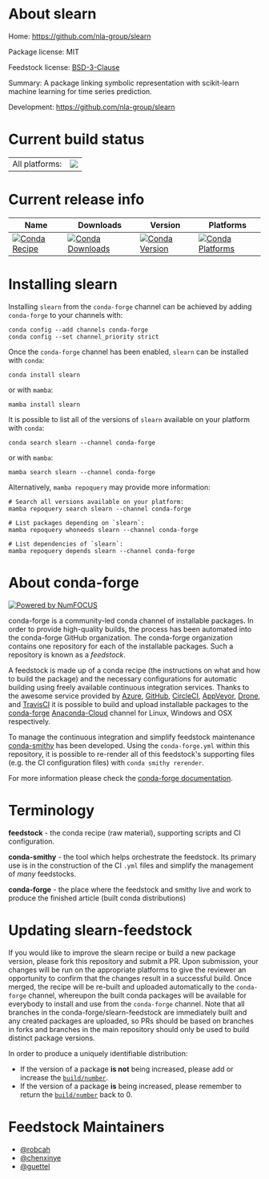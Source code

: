 About slearn
============

Home: https://github.com/nla-group/slearn

Package license: MIT

Feedstock license: [BSD-3-Clause](https://github.com/conda-forge/slearn-feedstock/blob/main/LICENSE.txt)

Summary: A package linking symbolic representation with scikit-learn machine learning for time series prediction.

Development: https://github.com/nla-group/slearn

Current build status
====================


<table><tr><td>All platforms:</td>
    <td>
      <a href="https://dev.azure.com/conda-forge/feedstock-builds/_build/latest?definitionId=15793&branchName=main">
        <img src="https://dev.azure.com/conda-forge/feedstock-builds/_apis/build/status/slearn-feedstock?branchName=main">
      </a>
    </td>
  </tr>
</table>

Current release info
====================

| Name | Downloads | Version | Platforms |
| --- | --- | --- | --- |
| [![Conda Recipe](https://img.shields.io/badge/recipe-slearn-green.svg)](https://anaconda.org/conda-forge/slearn) | [![Conda Downloads](https://img.shields.io/conda/dn/conda-forge/slearn.svg)](https://anaconda.org/conda-forge/slearn) | [![Conda Version](https://img.shields.io/conda/vn/conda-forge/slearn.svg)](https://anaconda.org/conda-forge/slearn) | [![Conda Platforms](https://img.shields.io/conda/pn/conda-forge/slearn.svg)](https://anaconda.org/conda-forge/slearn) |

Installing slearn
=================

Installing `slearn` from the `conda-forge` channel can be achieved by adding `conda-forge` to your channels with:

```
conda config --add channels conda-forge
conda config --set channel_priority strict
```

Once the `conda-forge` channel has been enabled, `slearn` can be installed with `conda`:

```
conda install slearn
```

or with `mamba`:

```
mamba install slearn
```

It is possible to list all of the versions of `slearn` available on your platform with `conda`:

```
conda search slearn --channel conda-forge
```

or with `mamba`:

```
mamba search slearn --channel conda-forge
```

Alternatively, `mamba repoquery` may provide more information:

```
# Search all versions available on your platform:
mamba repoquery search slearn --channel conda-forge

# List packages depending on `slearn`:
mamba repoquery whoneeds slearn --channel conda-forge

# List dependencies of `slearn`:
mamba repoquery depends slearn --channel conda-forge
```


About conda-forge
=================

[![Powered by
NumFOCUS](https://img.shields.io/badge/powered%20by-NumFOCUS-orange.svg?style=flat&colorA=E1523D&colorB=007D8A)](https://numfocus.org)

conda-forge is a community-led conda channel of installable packages.
In order to provide high-quality builds, the process has been automated into the
conda-forge GitHub organization. The conda-forge organization contains one repository
for each of the installable packages. Such a repository is known as a *feedstock*.

A feedstock is made up of a conda recipe (the instructions on what and how to build
the package) and the necessary configurations for automatic building using freely
available continuous integration services. Thanks to the awesome service provided by
[Azure](https://azure.microsoft.com/en-us/services/devops/), [GitHub](https://github.com/),
[CircleCI](https://circleci.com/), [AppVeyor](https://www.appveyor.com/),
[Drone](https://cloud.drone.io/welcome), and [TravisCI](https://travis-ci.com/)
it is possible to build and upload installable packages to the
[conda-forge](https://anaconda.org/conda-forge) [Anaconda-Cloud](https://anaconda.org/)
channel for Linux, Windows and OSX respectively.

To manage the continuous integration and simplify feedstock maintenance
[conda-smithy](https://github.com/conda-forge/conda-smithy) has been developed.
Using the ``conda-forge.yml`` within this repository, it is possible to re-render all of
this feedstock's supporting files (e.g. the CI configuration files) with ``conda smithy rerender``.

For more information please check the [conda-forge documentation](https://conda-forge.org/docs/).

Terminology
===========

**feedstock** - the conda recipe (raw material), supporting scripts and CI configuration.

**conda-smithy** - the tool which helps orchestrate the feedstock.
                   Its primary use is in the construction of the CI ``.yml`` files
                   and simplify the management of *many* feedstocks.

**conda-forge** - the place where the feedstock and smithy live and work to
                  produce the finished article (built conda distributions)


Updating slearn-feedstock
=========================

If you would like to improve the slearn recipe or build a new
package version, please fork this repository and submit a PR. Upon submission,
your changes will be run on the appropriate platforms to give the reviewer an
opportunity to confirm that the changes result in a successful build. Once
merged, the recipe will be re-built and uploaded automatically to the
`conda-forge` channel, whereupon the built conda packages will be available for
everybody to install and use from the `conda-forge` channel.
Note that all branches in the conda-forge/slearn-feedstock are
immediately built and any created packages are uploaded, so PRs should be based
on branches in forks and branches in the main repository should only be used to
build distinct package versions.

In order to produce a uniquely identifiable distribution:
 * If the version of a package **is not** being increased, please add or increase
   the [``build/number``](https://docs.conda.io/projects/conda-build/en/latest/resources/define-metadata.html#build-number-and-string).
 * If the version of a package **is** being increased, please remember to return
   the [``build/number``](https://docs.conda.io/projects/conda-build/en/latest/resources/define-metadata.html#build-number-and-string)
   back to 0.

Feedstock Maintainers
=====================

* [@robcah](https://github.com/robcah/)
* [@chenxinye](https://github.com/chenxinye/)
* [@guettel](https://github.com/guettel/)

